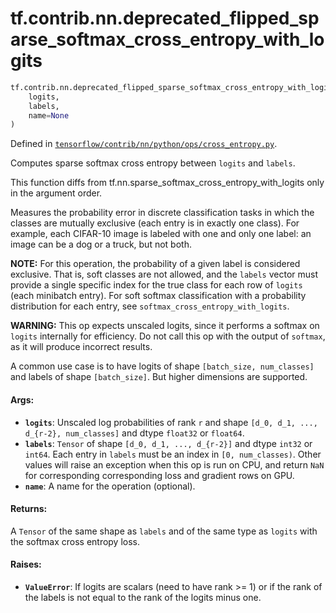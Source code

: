 <div itemscope itemtype="http://developers.google.com/ReferenceObject">
<meta itemprop="name" content="tf.contrib.nn.deprecated_flipped_sparse_softmax_cross_entropy_with_logits" />
<meta itemprop="path" content="Stable" />
</div>

# tf.contrib.nn.deprecated_flipped_sparse_softmax_cross_entropy_with_logits

``` python
tf.contrib.nn.deprecated_flipped_sparse_softmax_cross_entropy_with_logits(
    logits,
    labels,
    name=None
)
```



Defined in [`tensorflow/contrib/nn/python/ops/cross_entropy.py`](/code/stable/tensorflow/contrib/nn/python/ops/cross_entropy.py).

Computes sparse softmax cross entropy between `logits` and `labels`.

This function diffs from tf.nn.sparse_softmax_cross_entropy_with_logits only
in the argument order.

Measures the probability error in discrete classification tasks in which the
classes are mutually exclusive (each entry is in exactly one class).  For
example, each CIFAR-10 image is labeled with one and only one label: an image
can be a dog or a truck, but not both.

**NOTE:**  For this operation, the probability of a given label is considered
exclusive.  That is, soft classes are not allowed, and the `labels` vector
must provide a single specific index for the true class for each row of
`logits` (each minibatch entry).  For soft softmax classification with
a probability distribution for each entry, see
`softmax_cross_entropy_with_logits`.

**WARNING:** This op expects unscaled logits, since it performs a softmax
on `logits` internally for efficiency.  Do not call this op with the
output of `softmax`, as it will produce incorrect results.

A common use case is to have logits of shape `[batch_size, num_classes]` and
labels of shape `[batch_size]`. But higher dimensions are supported.

#### Args:


* <b>`logits`</b>: Unscaled log probabilities of rank `r` and shape
    `[d_0, d_1, ..., d_{r-2}, num_classes]` and dtype `float32` or `float64`.
* <b>`labels`</b>: `Tensor` of shape `[d_0, d_1, ..., d_{r-2}]` and dtype `int32` or
    `int64`. Each entry in `labels` must be an index in `[0, num_classes)`.
    Other values will raise an exception when this op is run on CPU, and
    return `NaN` for corresponding corresponding loss and gradient rows
    on GPU.
* <b>`name`</b>: A name for the operation (optional).


#### Returns:

A `Tensor` of the same shape as `labels` and of the same type as `logits`
with the softmax cross entropy loss.


#### Raises:

* <b>`ValueError`</b>: If logits are scalars (need to have rank >= 1) or if the rank
    of the labels is not equal to the rank of the logits minus one.